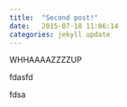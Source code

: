 ```yaml
---
title:  "Second post!"
date:   2015-07-18 11:06:14
categories: jekyll update
---
```

WHHAAAAZZZZUP

fdasfd

fdsa